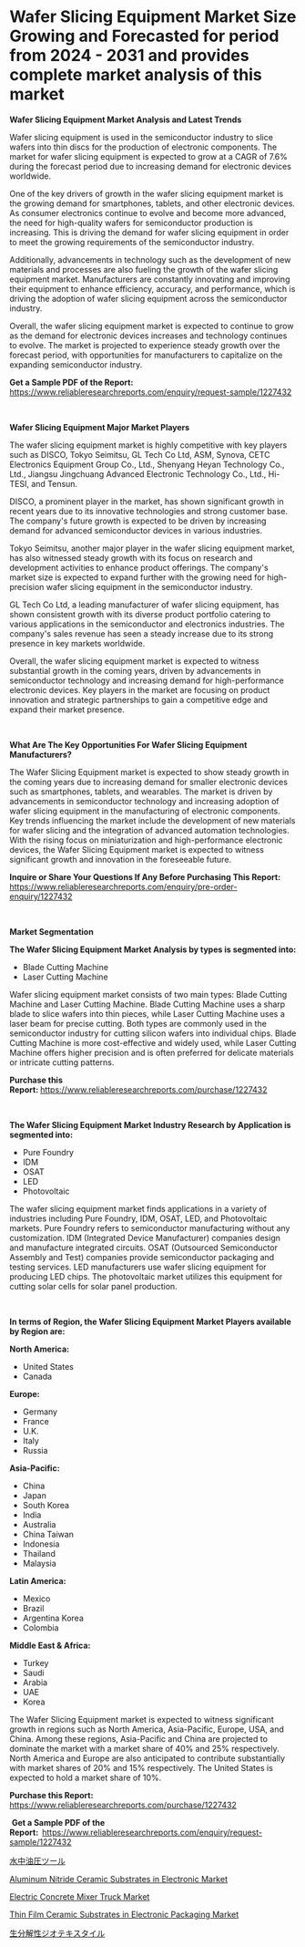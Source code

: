 <p><h1>Wafer Slicing Equipment Market Size Growing and Forecasted for period from 2024 - 2031 and provides complete market analysis of this market</h1></p><p><strong>Wafer Slicing Equipment Market Analysis and Latest Trends</strong></p>
<p><p>Wafer slicing equipment is used in the semiconductor industry to slice wafers into thin discs for the production of electronic components. The market for wafer slicing equipment is expected to grow at a CAGR of 7.6% during the forecast period due to increasing demand for electronic devices worldwide.</p><p>One of the key drivers of growth in the wafer slicing equipment market is the growing demand for smartphones, tablets, and other electronic devices. As consumer electronics continue to evolve and become more advanced, the need for high-quality wafers for semiconductor production is increasing. This is driving the demand for wafer slicing equipment in order to meet the growing requirements of the semiconductor industry.</p><p>Additionally, advancements in technology such as the development of new materials and processes are also fueling the growth of the wafer slicing equipment market. Manufacturers are constantly innovating and improving their equipment to enhance efficiency, accuracy, and performance, which is driving the adoption of wafer slicing equipment across the semiconductor industry.</p><p>Overall, the wafer slicing equipment market is expected to continue to grow as the demand for electronic devices increases and technology continues to evolve. The market is projected to experience steady growth over the forecast period, with opportunities for manufacturers to capitalize on the expanding semiconductor industry.</p></p>
<p><strong>Get a Sample PDF of the Report:&nbsp;</strong> <a href="https://www.reliableresearchreports.com/enquiry/request-sample/1227432">https://www.reliableresearchreports.com/enquiry/request-sample/1227432</a></p>
<p>&nbsp;</p>
<p><strong>Wafer Slicing Equipment Major Market Players</strong></p>
<p><p>The wafer slicing equipment market is highly competitive with key players such as DISCO, Tokyo Seimitsu, GL Tech Co Ltd, ASM, Synova, CETC Electronics Equipment Group Co., Ltd., Shenyang Heyan Technology Co., Ltd., Jiangsu Jingchuang Advanced Electronic Technology Co., Ltd., Hi-TESI, and Tensun.</p><p>DISCO, a prominent player in the market, has shown significant growth in recent years due to its innovative technologies and strong customer base. The company's future growth is expected to be driven by increasing demand for advanced semiconductor devices in various industries.</p><p>Tokyo Seimitsu, another major player in the wafer slicing equipment market, has also witnessed steady growth with its focus on research and development activities to enhance product offerings. The company's market size is expected to expand further with the growing need for high-precision wafer slicing equipment in the semiconductor industry.</p><p>GL Tech Co Ltd, a leading manufacturer of wafer slicing equipment, has shown consistent growth with its diverse product portfolio catering to various applications in the semiconductor and electronics industries. The company's sales revenue has seen a steady increase due to its strong presence in key markets worldwide.</p><p>Overall, the wafer slicing equipment market is expected to witness substantial growth in the coming years, driven by advancements in semiconductor technology and increasing demand for high-performance electronic devices. Key players in the market are focusing on product innovation and strategic partnerships to gain a competitive edge and expand their market presence.</p></p>
<p>&nbsp;</p>
<p><strong>What Are The Key Opportunities For Wafer Slicing Equipment Manufacturers?</strong></p>
<p><p>The Wafer Slicing Equipment market is expected to show steady growth in the coming years due to increasing demand for smaller electronic devices such as smartphones, tablets, and wearables. The market is driven by advancements in semiconductor technology and increasing adoption of wafer slicing equipment in the manufacturing of electronic components. Key trends influencing the market include the development of new materials for wafer slicing and the integration of advanced automation technologies. With the rising focus on miniaturization and high-performance electronic devices, the Wafer Slicing Equipment market is expected to witness significant growth and innovation in the foreseeable future.</p></p>
<p><strong>Inquire or Share Your Questions If Any Before Purchasing This Report:</strong> <a href="https://www.reliableresearchreports.com/enquiry/pre-order-enquiry/1227432">https://www.reliableresearchreports.com/enquiry/pre-order-enquiry/1227432</a></p>
<p>&nbsp;</p>
<p><strong>Market Segmentation</strong></p>
<p><strong>The Wafer Slicing Equipment Market Analysis by types is segmented into:</strong></p>
<p><ul><li>Blade Cutting Machine</li><li>Laser Cutting Machine</li></ul></p>
<p><p>Wafer slicing equipment market consists of two main types: Blade Cutting Machine and Laser Cutting Machine. Blade Cutting Machine uses a sharp blade to slice wafers into thin pieces, while Laser Cutting Machine uses a laser beam for precise cutting. Both types are commonly used in the semiconductor industry for cutting silicon wafers into individual chips. Blade Cutting Machine is more cost-effective and widely used, while Laser Cutting Machine offers higher precision and is often preferred for delicate materials or intricate cutting patterns.</p></p>
<p><strong>Purchase this Report:&nbsp;</strong><a href="https://www.reliableresearchreports.com/purchase/1227432">https://www.reliableresearchreports.com/purchase/1227432</a></p>
<p>&nbsp;</p>
<p><strong>The Wafer Slicing Equipment Market Industry Research by Application is segmented into:</strong></p>
<p><ul><li>Pure Foundry</li><li>IDM</li><li>OSAT</li><li>LED</li><li>Photovoltaic</li></ul></p>
<p><p>The wafer slicing equipment market finds applications in a variety of industries including Pure Foundry, IDM, OSAT, LED, and Photovoltaic markets. Pure Foundry refers to semiconductor manufacturing without any customization. IDM (Integrated Device Manufacturer) companies design and manufacture integrated circuits. OSAT (Outsourced Semiconductor Assembly and Test) companies provide semiconductor packaging and testing services. LED manufacturers use wafer slicing equipment for producing LED chips. The photovoltaic market utilizes this equipment for cutting solar cells for solar panel production.</p></p>
<p>&nbsp;</p>
<p><strong>In terms of Region, the Wafer Slicing Equipment Market Players available by Region are:</strong></p>
<p>
    <p> <strong> North America: </strong>
        <ul>
            <li>United States</li>
            <li>Canada</li>
        </ul>
        </p> 
    <p> <strong> Europe: </strong>
        <ul>
            <li>Germany</li>
            <li>France</li>
            <li>U.K.</li>
            <li>Italy</li>
            <li>Russia</li>
        </ul>
        </p> 
    <p> <strong> Asia-Pacific: </strong>
        <ul>
            <li>China</li>
            <li>Japan</li>
            <li>South Korea</li>
            <li>India</li>
            <li>Australia</li>
            <li>China Taiwan</li>
            <li>Indonesia</li>
            <li>Thailand</li>
            <li>Malaysia</li>
        </ul>
        </p> 
    <p> <strong> Latin America: </strong>
        <ul>
            <li>Mexico</li>
            <li>Brazil</li>
            <li>Argentina Korea</li>
            <li>Colombia</li>
        </ul>
        </p> 
    <p> <strong> Middle East & Africa: </strong>
        <ul>
            <li>Turkey</li>
            <li>Saudi</li>
            <li>Arabia</li>
            <li>UAE</li>
            <li>Korea</li>
        </ul>
    </p>
    </p>
<p><p>The Wafer Slicing Equipment market is expected to witness significant growth in regions such as North America, Asia-Pacific, Europe, USA, and China. Among these regions, Asia-Pacific and China are projected to dominate the market with a market share of 40% and 25% respectively. North America and Europe are also anticipated to contribute substantially with market shares of 20% and 15% respectively. The United States is expected to hold a market share of 10%.</p></p>
<p><strong>Purchase this Report: </strong><a href="https://www.reliableresearchreports.com/purchase/1227432">https://www.reliableresearchreports.com/purchase/1227432</a></p>
<p>&nbsp;<strong>Get a Sample PDF of the Report:&nbsp;&nbsp;</strong><a href="https://www.reliableresearchreports.com/enquiry/request-sample/1227432">https://www.reliableresearchreports.com/enquiry/request-sample/1227432</a></p>
<p><strong></strong></p>
<p><p><a href="https://github.com/pepo3k/Market-Research-Report-List-1/blob/main/531467813335.md">水中油圧ツール</a></p><p><a href="https://github.com/gamblestampleyjenny50m5sl6/Market-Research-Report-List-2/blob/main/aluminum-nitride-ceramic-substrates-in-electronic-market.md">Aluminum Nitride Ceramic Substrates in Electronic Market</a></p><p><a href="https://issuu.com/reportprime-2/docs/electric-concrete-mixer-truck-market-size-2030.ppt">Electric Concrete Mixer Truck Market</a></p><p><a href="https://github.com/nicholepatriciadoylenwnrjr0/Market-Research-Report-List-1/blob/main/thin-film-ceramic-substrates-in-electronic-packaging-market.md">Thin Film Ceramic Substrates in Electronic Packaging Market</a></p><p><a href="https://github.com/vhemk0794148/Market-Research-Report-List-1/blob/main/516853813334.md">生分解性ジオテキスタイル</a></p></p>